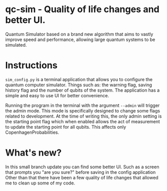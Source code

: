# qc-sim - Quality of life changes and better UI.
Quantum Simulator based on a brand new algorithm that aims to vastly improve speed and performance, allowing large quantum systems to be simulated.

# Instructions
`sim_config.py` is a terminal application that allows you to configure the quantum computer simulator.
Things such as: the warning flag, saving history flag and the number of qubits of the system.
The application has a simple and easy to use UI for better convenience.

Running the program in the terminal with the argument `--admin` will trigger the admin mode. This mode is specifically designed to change
some flags related to development. At the time of writing this, the only admin setting is the starting point flag which when enabled allows
the act of measurement to update the starting point for all qubits. This affects only CopenhagenProbabilities.

# What's new?
In this small branch update you can find some better UI. Such as a screen that prompts you "are you sure?" before saving in the config application
Other than that there have been a few quality of life changes that allowed me to clean up some of my code.
